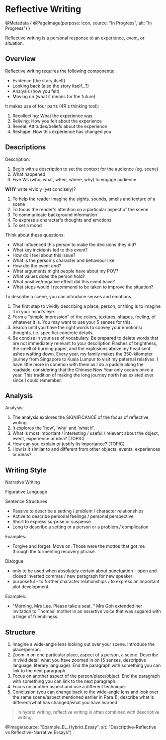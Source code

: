 # Reflective Writing
@Metadata {
    @PageImage(purpose: icon, source: "In Progress", alt: "In Progress")
}

<!-- @Metadata {
    @PageImage(purpose: icon, source: "Checkmark", alt: "Checkmark")
} -->

Reflective writing is a personal response to an experience, event, or situation.

## Overview

Reflective writing requires the following components:
- Evidence (the story itself)
- Looking back (also the story itself...?)
- Analysis (how you felt)
- Moving on (what it means for the future)

It makes use of four parts (4R's thinking tool):
1. Recollecting: What the experience was
2. Reliving: How you felt about the experience
3. Reveal: Attitudes/beliefs about the experience 
4. Reshape: How this experience has changed you

## Descriptions

Description:
1. Begin with a description to set the context for the audience (eg. scene)
2. What happened
3. Five Ws (who, what, when, where, why) to engage audience

**WHY** write vividly (yet concisely)?
1. To help the reader imagine the sights, sounds, smells and texture of a scene
2. To focus the reader's attention on a particular aspect of the scene
3. To communicate background information
4. To express a character's thoughts and emotions
5. To set a mood

Think about these questions:
- What influenced this person to make the decisions they did?
- What key incidents led to this event?
- How do I feel about this issue?
- What is the person's character and behaviour like
- How did the event end?
- What arguments might people have about my POV?
- What values does the person hold?
- What positive/negative effect did this event have?
- What steps would I recommend to be taken to improve the situation?

To describe a scene, you can introduce senses and emotions.
1. The first step to vividly describing a place, person, or thing is to imagine it in your mind's eye.
2. Form a "simple impression" of the colors, textures, shapes, feeling, of whatever it is. You may want to use your 5 senses for this.
3. Search until you have the right words to convey your emotions/ thoughts, i.e. specific/ concrete details.
4. Be concise in your use of vocabulary. Be prepared to delete words that are not immediately relevant to your 
description.Flashes of brightness, the smell of burning paper, and the explosions above my head sent ashes wafting down. Every year, my family makes the 350-kilometer journey from Singapore to Kuala Lumpur to visit my paternal relatives. I have little more in common with them as I do a puddle along the roadside, considering that the Chinese New Year only occurs once a year. This tradition of making the long journey north has existed ever since I could remember. 

## Analysis

Analysis:
1. The analysis explores the SIGNIFICANCE of the focus of reflective writing.
2. It explores the 'how', 'why' and 'what if'.
3. What is most important / interesting / useful / relevant about the object, event, experience or idea? (TOPIC)
4. How can you explain or justify its importance? (TOPIC)
5. How is it similar to and different from other objects, events, experiences or ideas?

## Writing Style

Narrative Writing

Figurative Language

Sentence Structures
- Passive to describe a setting / problem / character relationships
- Active to describe personal feelings / personal perspective
- Short to express surprise or suspense
- Long to describe a setting or a person or a problem / complication

Examples:
- Forgive and forget. Move on. Those were the mottos that got me through the tormenting recovery phrase.

Dialogue
- only to be used when absolutely certain about punctuation - open and closed inverted commas / new paragraph for new 
speaker
- purposeful - to further character relationships / to express an important plot development.

Examples:
- "Morning, Mrs Lee. Please take a seat, " Mrs Goh extended her invitation to Thomas' mother in an assertive voice that 
was sugared with a tinge of friendliness.

## Structure

1. Imagine a wide-angle lens looking out over your scene. Introduce the place/person.
2. Zoom in on one particular place, aspect of a person, a scene. Describe in vivid detail what you have zoomed in on (5 senses, descriptive language, literary language). End the paragraph with something you can link to the next paragraph.
3. Focus on another aspect of the person/place/object. End the paragraph with something you can link to the next paragraph.
4. Focus on another aspect and use a different technique.
5. Conclusion (you can change back to the wide-angle lens and look over the same scene/aspect mentioned earlier in Para 
1), describe what is different/what has changed/what you have learned

> in hybrid writing, reflective writing is often combined with descriptive writing.

@Image(source: "Example_EL_Hybrid_Essay", alt: "Descriptive-Reflective vs Reflective-Narrative Essays")

<!-- 2022 Prelim Question answer: Klifton -->
<!-- Flashes of brightness, the smell of burning paper, and the explosions above my head sent ashes wafting down. Every year, my family makes the 350-kilometer journey from Singapore to Kuala Lumpur to visit my paternal relatives. I have little more in common with them as I do a puddle along the roadside, considering that the Chinese New Year only occurs once a year. This tradition of making the long journey north has existed ever since I could remember.  -->

<!-- Interaction. Interactions build trust. Interactions build connections. Traditions like Chinese New Year are the cornerstone of my relationships with my extended family. Although attending such an event is time-consuming, I do not regret any moment of it as I would not get to know so many of them. The thought of a parallel reality where I would unknowingly pass them on the street is just too bleak.  -->
